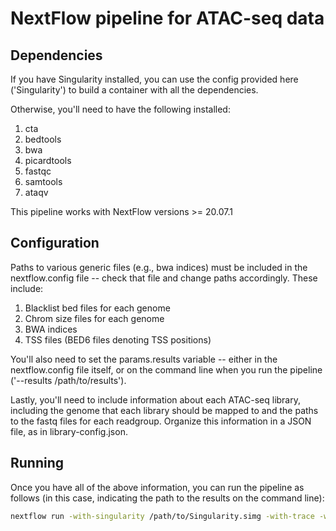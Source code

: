 # NextFlow pipeline for ATAC-seq data

## Dependencies
If you have Singularity installed, you can use the config provided here ('Singularity') to build a container with all the dependencies.

Otherwise, you'll need to have the following installed:
1. cta
2. bedtools
3. bwa
4. picardtools
5. fastqc
6. samtools
7. ataqv

This pipeline works with NextFlow versions >= 20.07.1

## Configuration
Paths to various generic files (e.g., bwa indices) must be included in the nextflow.config file -- check that file and change paths accordingly. These include:

1. Blacklist bed files for each genome
2. Chrom size files for each genome
3. BWA indices
4. TSS files (BED6 files denoting TSS positions)

You'll also need to set the params.results variable -- either in the nextflow.config file itself, or on the command line when you run the pipeline ('--results /path/to/results').

Lastly, you'll need to include information about each ATAC-seq library, including the genome that each library should be mapped to and the paths to the fastq files for each readgroup. Organize this information in a JSON file, as in library-config.json.

## Running
Once you have all of the above information, you can run the pipeline as follows (in this case, indicating the path to the results on the command line):

```bash
nextflow run -with-singularity /path/to/Singularity.simg -with-trace -with-report -with-dag -with-timeline -params-file library-config.json --results /path/to/results /path/to/main.nf
```
